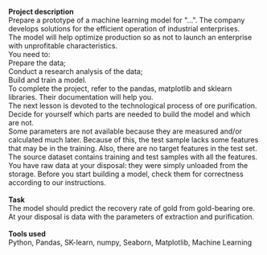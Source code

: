 **Project description**\
Prepare a prototype of a machine learning model for "...". The company develops solutions for the efficient operation of industrial enterprises.\
The model will help optimize production so as not to launch an enterprise with unprofitable characteristics.\
You need to:\
Prepare the data;\
Conduct a research analysis of the data;\
Build and train a model.\
To complete the project, refer to the pandas, matplotlib and sklearn libraries. Their documentation will help you.\
The next lesson is devoted to the technological process of ore purification. Decide for yourself which parts are needed to build the model and which are not.\
Some parameters are not available because they are measured and/or calculated much later. Because of this, the test sample lacks some features that may be in the training. Also, there are no target features in the test set.\
The source dataset contains training and test samples with all the features.\
You have raw data at your disposal: they were simply unloaded from the storage. Before you start building a model, check them for correctness according to our instructions.\
\
**Task**\
The model should predict the recovery rate of gold from gold-bearing ore. At your disposal is data with the parameters of extraction and purification.\
\
**Tools used**\
Python, Pandas, SK-learn, numpy, Seaborn, Matplotlib, Machine Learning
